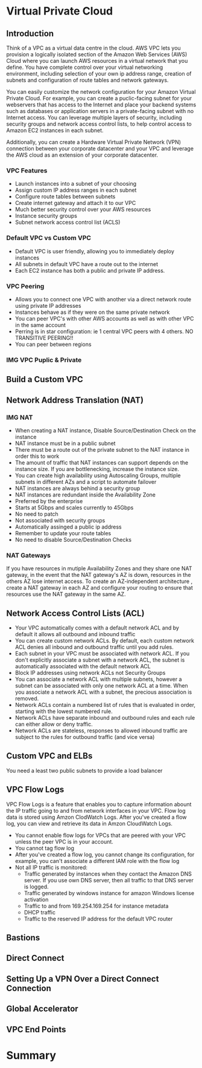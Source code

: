 # Virtual Private Cloud

## Introduction

Think of a VPC as a virtual data centre in the cloud. AWS VPC lets you provision a logically isolated section of the Amazon Web Services (AWS) Cloud where you can launch AWS resources in a virtual network that you define. You have complete control over your virtual networking environment, including selection of your own ip address range, creation of subnets and configuration of route tables and network gateways.

You can easily customize the network configuration for your Amazon Virtual Private Cloud. For example, you can create a puclic-facing subnet for your webservers that has access to the Internet and place your backend systems such as databases or application servers in a private-facing subnet with no Internet access. You can leverage multiple layers of security, including security groups and network access control lists, to help control access to Amazon EC2 instances in each subnet.

Additionally, you can create a Hardware Virtual Private Network (VPN) connection between your corporate datacenter and your VPC and leverage the AWS cloud as an extension of your corporate datacenter.

### VPC Features

- Launch instances into a subnet of your choosing
- Assign custom IP address ranges in each subnet
- Configure route tables between subnets
- Create internet gateway and attach it to our VPC
- Much better security control over your AWS resources
- Instance security groups
- Subnet network access control list (ACLS)

### Default VPC vs Custom VPC

- Default VPC is user friendly, allowing you to immediately deploy instances
- All subnets in default VPC have a route out to the internet
- Each EC2 instance has both a public and private IP address.

### VPC Peering

- Allows you to connect one VPC with another via a direct network route using private IP addresses
- Instances behave as if they were on the same private network
- You can peer VPC's with other AWS accounts as well as with other VPC in the same account
- Perring is in star configuration: ie 1 central VPC peers with 4 others. NO TRANSITIVE PEERING!!
- You can peer between regions

### IMG VPC Puplic & Private

## Build a Custom VPC

## Network Address Translation (NAT)

### IMG NAT 

- When creating a NAT instance, Disable Source/Destination Check on the instance
- NAT instance must be in a public subnet
- There must be a route out of the private subnet to the NAT instance in order this to work
- The amount of traffic that NAT instances can support depends on the instance size. If you are bottlenecking, increase the instance size.
- You can create high availability using Autoscaling Groups, multiple subnets in different AZs and a script to automate failover
- NAT instances are always behind a security group
- NAT instances are redundant inside the Availability Zone
- Preferred by the enterprise
- Starts at 5Gbps and scales currently to 45Gbps
- No need to patch
- Not associated with security groups
- Automatically assinged a public ip address
- Remember to update your route tables
- No need to disable Source/Destination Checks

### NAT Gateways

If you have resources in mutiple Availability Zones and they share one NAT gateway, in the event that the NAT gateway's AZ is down, resources in the others AZ lose internet access. To create an AZ-independent architecture , create a NAT gateway in each AZ and configure your routing to ensure that resources use the NAT gateway in the same AZ.

## Network Access Control Lists (ACL)

- Your VPC automatically comes with a default network ACL and by default it allows all outbound and inbound traffic
- You can create custom network ACLs. By default, each custom network ACL denies all inbound and outbound traffic until you add rules.
- Each subnet in your VPC must be associated with network ACL. If you don't explicitly associate a subnet with a network ACL, the subnet is automatically associated with the default network ACL
- Block IP addresses using network ACLs not Security Groups
- You can associate a network ACL with multiple subnets, however a subnet can be associated with only one network ACL at a time. When you associate a network ACL with a subnet, the precious association is removed.
- Network ACLs contain a numbered list of rules that is evaluated in order, starting with the lowest numbered rule.
- Network ACLs have separate inbound and outbound rules and each rule can either allow or deny traffic.
- Network ACLs are stateless, responses to allowed inbound traffic are subject to the rules for outbound traffic (and vice versa)

## Custom VPC and ELBs

You need a least two public subnets to provide a load balancer

## VPC Flow Logs

VPC Flow Logs is a feature that enables you to capture information abount the IP traffic going to and from network interfaces in your VPC. Flow log data is stored using Amzon ClodWatch Logs. After you've created a flow log, you can view and retrieve its data in Amzon CloudWatch Logs.

- You cannot enable flow logs for VPCs that are peered with your VPC unless the peer VPC is in your account.
- You cannot tag flow log
- After you've created a flow log, you cannot change its configuration, for example, you can't associate a different IAM role with the flow log
- Not all IP traffic is monitored:
  - Traffic generated by instances when they contact the Amazon DNS server. If you use own DNS server, then all traffic to that DNS server is logged.
  - Traffic generated by windows instance for amazon Windows license activation
  - Traffic to and from 169.254.169.254 for instance metadata
  - DHCP traffic
  - Traffic to the reserved IP address for the default VPC router

## Bastions

## Direct Connect

## Setting Up a VPN Over a Direct Connect Connection

## Global Accelerator

## VPC End Points

# Summary
